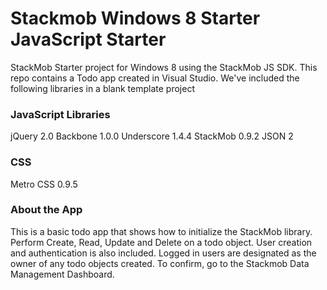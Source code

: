 Stackmob Windows 8 Starter JavaScript Starter
========================

StackMob Starter project for Windows 8 using the StackMob JS SDK.  This repo contains a Todo app created in Visual Studio.
We've included the following libraries in a blank template project

<h3>JavaScript Libraries</h3>
  jQuery 2.0 
  Backbone 1.0.0
  Underscore 1.4.4
  StackMob 0.9.2
  JSON 2

<h3>CSS</h3>
  Metro CSS 0.9.5

<h3>About the App</h3>
This is a basic todo app that shows how to initialize the StackMob library.  Perform Create, Read, Update and Delete on a todo object.  User creation and authentication is also included.  Logged in users are designated as the owner of any todo objects created.  To confirm, go to the Stackmob Data Management Dashboard.


